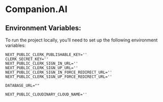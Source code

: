 <div>
    <h1>Companion.AI</h1>
</div>


<h2>Environment Variables:</h2>
<p>To run the project locally, you’ll need to set up the following environment variables:</p>

```shell
NEXT_PUBLIC_CLERK_PUBLISHABLE_KEY=''
CLERK_SECRET_KEY=''
NEXT_PUBLIC_CLERK_SIGN_IN_URL=''
NEXT_PUBLIC_CLERK_SIGN_UP_URL=''
NEXT_PUBLIC_CLERK_SIGN_IN_FORCE_REDIRECT_URL=''
NEXT_PUBLIC_CLERK_SIGN_UP_FORCE_REDIRECT_URL=''

DATABASE_URL=""

NEXT_PUBLIC_CLOUDINARY_CLOUD_NAME=''

```
